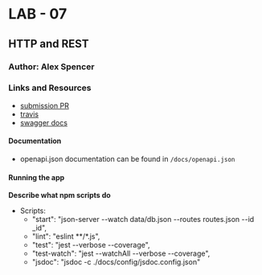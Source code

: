 # LAB - 07

## HTTP and REST

### Author: Alex Spencer

### Links and Resources
* [submission PR](https://github.com/alexspencer-401-advanced-javascript/simple-api/pull/1)
* [travis](https://travis-ci.com/alexspencer-401-advanced-javascript/lab-07)
* [swagger docs](https://app.swaggerhub.com/apis-docs/alexspencer1/movies/0.1)

#### Documentation
* openapi.json documentation can be found in `/docs/openapi.json`

#### Running the app

**Describe what npm scripts do**
* Scripts: 
  - "start": "json-server --watch data/db.json --routes routes.json --id _id",
  - "lint": "eslint **/*.js",
  - "test": "jest --verbose --coverage",
  - "test-watch": "jest --watchAll --verbose --coverage",
  - "jsdoc": "jsdoc -c ./docs/config/jsdoc.config.json"